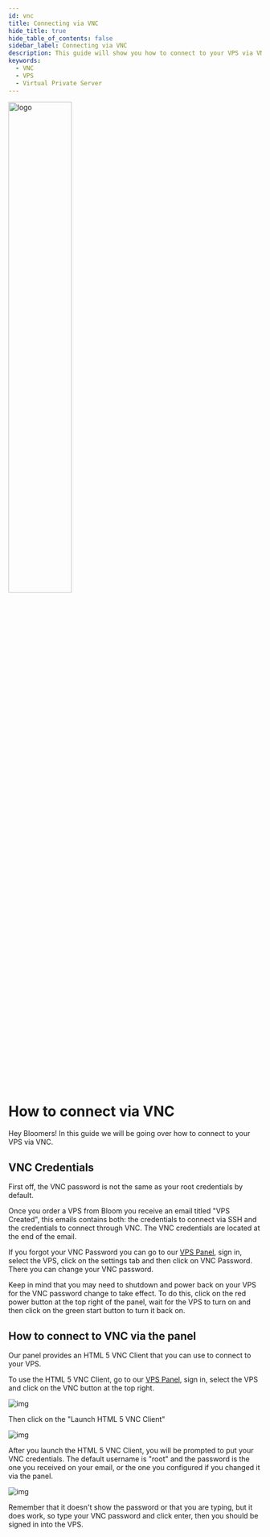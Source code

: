 ```yaml
---
id: vnc
title: Connecting via VNC
hide_title: true
hide_table_of_contents: false
sidebar_label: Connecting via VNC
description: This guide will show you how to connect to your VPS via VNC
keywords:
  - VNC
  - VPS
  - Virtual Private Server
---
```


<div class="text--center">
<img src="https://bloom.host/logo-white.svg" alt="logo" height="50%" width="50%"/>
<h1>How to connect via VNC</h1>
</div>

Hey Bloomers! In this guide we will be going over how to connect to your VPS via VNC.

## VNC Credentials

First off, the VNC password is not the same as your root credentials by default.

Once you order a VPS from Bloom you receive an email titled "VPS Created", this emails contains both: the credentials to connect via SSH and the credentials to connect through VNC. The VNC credentials are located at the end of the email.

If you forgot your VNC Password you can go to our [VPS Panel](https://VPS.bloom.host), sign in, select the VPS, click on the settings tab and then click on VNC Password. There you can change your VNC password.

Keep in mind that you may need to shutdown and power back on your VPS for the VNC password change to take effect. To do this, click on the red power button at the top right of the panel, wait for the VPS to turn on and then click on the green start button to turn it back on.

## How to connect to VNC via the panel

Our panel provides an HTML 5 VNC Client that you can use to connect to your VPS.

To use the HTML 5 VNC Client, go to our [VPS Panel](https://VPS.bloom.host), sign in, select the VPS and click on the VNC button at the top right.

<div class="text--center">
<img src={require('../../static/imgs/VPS/VNC/1.png').default} alt="img"/></div>

Then click on the "Launch HTML 5 VNC Client"

<div class="text--center">
<img src={require('../../static/imgs/VPS/VNC/2.png').default} alt="img"/></div>

After you launch the HTML 5 VNC Client, you will be prompted to put your VNC credentials. The default username is "root" and the password is the one you received on your email, or the one you configured if you changed it via the panel.

<div class="text--center">
<img src={require('../../static/imgs/VPS/VNC/2.png').default} alt="img"/></div>

Remember that it doesn't show the password or that you are typing, but it does work, so type your VNC password and click enter, then you should be signed in into the VPS.
